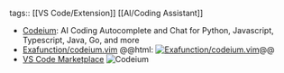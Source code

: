 tags:: [[VS Code/Extension]] [[AI/Coding Assistant]]

- [Codeium](https://codeium.com/): AI Coding Autocomplete and Chat for Python, Javascript, Typescript, Java, Go, and more
- [Exafunction/codeium.vim](https://github.com/Exafunction/codeium.vim)
  @@html: <a href="https://github.com/Exafunction/codeium.vim/"><img src="https://github-readme-stats-astronomer.vercel.app/api/pin/?username=Exafunction&repo=codeium.vim&theme=tokyonight" alt="Exafunction/codeium.vim"/></a>@@
- [VS Code Marketplace](https://marketplace.visualstudio.com/items?itemName=Codeium.codeium)
  ![Codeium](https://exafunction.github.io/public/chat/chat_refactor_fix_todos.gif)